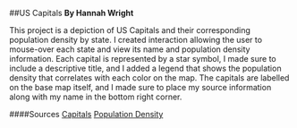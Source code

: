 ##US Capitals
**By Hannah Wright**
<p> This project is a depiction of US Capitals and their corresponding population density by state. I created interaction allowing the user to mouse-over each state and view its name and population density information. Each capital is represented by a star symbol, I made sure to include a descriptive title, and I added a legend that shows the population density that correlates with each color on the map. The capitals are labelled on the base map itself, and I made sure to place my source information along with my name in the bottom right corner. </p>

####Sources
[Capitals](https://github.com/jasperdebie/VisInfo/blob/master/us-state-capitals.csv)
[Population Density](https://www.census.gov/)
